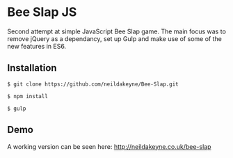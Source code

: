 # Bee Slap JS

Second attempt at simple JavaScript Bee Slap game. The main focus was to remove jQuery as a dependancy, set up Gulp and make use of some of the new features in ES6.

## Installation

```
$ git clone https://github.com/neildakeyne/Bee-Slap.git
```
```
$ npm install
```
```
$ gulp
```
## Demo
A working version can be seen here:
http://neildakeyne.co.uk/bee-slap